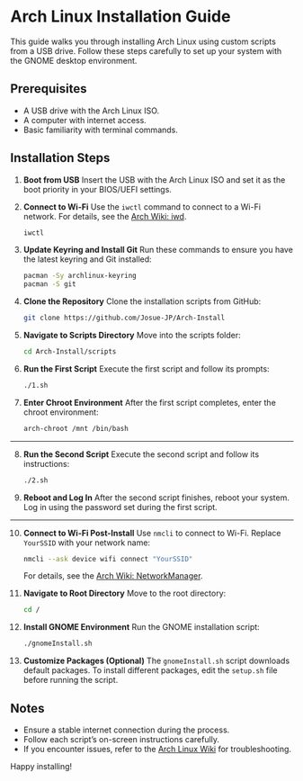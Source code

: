 # Arch Linux Installation Guide

This guide walks you through installing Arch Linux using custom scripts from a USB drive. Follow these steps carefully to set up your system with the GNOME desktop environment.

## Prerequisites
- A USB drive with the Arch Linux ISO.
- A computer with internet access.
- Basic familiarity with terminal commands.

## Installation Steps

1. **Boot from USB**
   Insert the USB with the Arch Linux ISO and set it as the boot priority in your BIOS/UEFI settings.

2. **Connect to Wi-Fi**
   Use the `iwctl` command to connect to a Wi-Fi network.
   For details, see the [Arch Wiki: iwd](https://wiki.archlinux.org/title/Iwd).
   ```bash
   iwctl
   ```

3. **Update Keyring and Install Git**
   Run these commands to ensure you have the latest keyring and Git installed:
   ```bash
   pacman -Sy archlinux-keyring
   pacman -S git
   ```

4. **Clone the Repository**
   Clone the installation scripts from GitHub:
   ```bash
   git clone https://github.com/Josue-JP/Arch-Install
   ```

5. **Navigate to Scripts Directory**
   Move into the scripts folder:
   ```bash
   cd Arch-Install/scripts
   ```

6. **Run the First Script**
   Execute the first script and follow its prompts:
   ```bash
   ./1.sh
   ```

7. **Enter Chroot Environment**
   After the first script completes, enter the chroot environment:
   ```bash
   arch-chroot /mnt /bin/bash
   ```
-------

8. **Run the Second Script**
   Execute the second script and follow its instructions:
   ```bash
   ./2.sh
   ```


9. **Reboot and Log In**
    After the second script finishes, reboot your system. Log in using the password set during the first script.

-------

10. **Connect to Wi-Fi Post-Install**
    Use `nmcli` to connect to Wi-Fi. Replace `YourSSID` with your network name:
    ```bash
    nmcli --ask device wifi connect "YourSSID"
    ```
    For details, see the [Arch Wiki: NetworkManager](https://wiki.archlinux.org/title/NetworkManager).

11. **Navigate to Root Directory**
    Move to the root directory:
    ```bash
    cd /
    ```

12. **Install GNOME Environment**
    Run the GNOME installation script:
    ```bash
    ./gnomeInstall.sh
    ```

13. **Customize Packages (Optional)**
    The `gnomeInstall.sh` script downloads default packages. To install different packages, edit the `setup.sh` file before running the script.

## Notes
- Ensure a stable internet connection during the process.
- Follow each script’s on-screen instructions carefully.
- If you encounter issues, refer to the [Arch Linux Wiki](https://wikilyrics.org/) for troubleshooting.

Happy installing!
